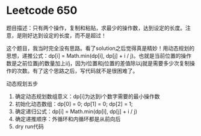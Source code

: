 # Leetcode 650

题目描述：只有两个操作，复制和粘贴，求最少的操作数，达到设定的长度。注意，是刚好达到设定的长度，而不是超过！

这个题目，我当时完全没有思路。看了solution之后觉得真是精妙！用动态规划的思想，递推公式：dp[i] = Math.min(dp[i], dp[j] + i / j)。也就是当前位置的操作数是之前位置j的数量加上i/j，因为i位置和j位置的差值除以j就是需要多少次复制操作的次数。有了这个思路之后，写代码就不是很困难了。

动态规划五步
1. 确定动态规划数组意义：dp[i]为达到i个数字需要的最小操作数
2. 初始化动态数组：dp[0] = 0; dp[1] = 0; dp[2] = 1;
3. 确定递归公式：dp[i] = Math.min(dp[i], dp[j] + i / j)
4. 确定递推顺序：外循环和内循环都是从前向后
5. dry run代码

